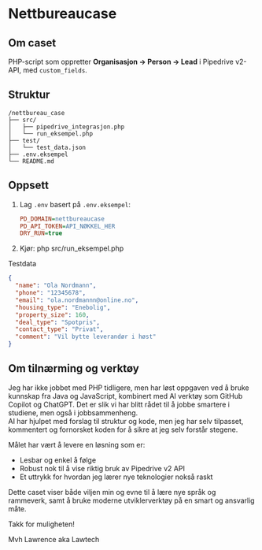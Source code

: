 # Nettbureaucase

## Om caset
PHP-script som oppretter **Organisasjon → Person → Lead** i Pipedrive v2-API, med `custom_fields`.

## Struktur
```text
/nettbureau_case
├── src/
│   ├── pipedrive_integrasjon.php
│   └── run_eksempel.php
├── test/
│   └── test_data.json
├── .env.eksempel
└── README.md
```           

## Oppsett
1. Lag `.env` basert på `.env.eksempel`:
   ```ini
   PD_DOMAIN=nettbureaucase
   PD_API_TOKEN=API_NØKKEL_HER
   DRY_RUN=true

2. Kjør:
php src/run_eksempel.php

Testdata
```json
{
  "name": "Ola Nordmann",
  "phone": "12345678",
  "email": "ola.nordmannn@online.no",
  "housing_type": "Enebolig",
  "property_size": 160,
  "deal_type": "Spotpris",
  "contact_type": "Privat",
  "comment": "Vil bytte leverandør i høst"
}
```
## Om tilnærming og verktøy

Jeg har ikke jobbet med PHP tidligere, men har løst oppgaven ved å bruke kunnskap fra Java og JavaScript, kombinert med AI verktøy som GitHub Copilot og ChatGPT. Det er slik vi har blitt rådet til å jobbe smartere i studiene, men også i jobbsammenheng.  
AI har hjulpet med forslag til struktur og kode, men jeg har selv tilpasset, kommentert og fornorsket koden for å sikre at jeg selv forstår stegene.  

Målet har vært å levere en løsning som er:
- Lesbar og enkel å følge
- Robust nok til å vise riktig bruk av Pipedrive v2 API
- Et uttrykk for hvordan jeg lærer nye teknologier nokså raskt

Dette caset viser både viljen min og evne til å lære nye språk og rammeverk, samt å bruke moderne utviklerverktøy på en smart og ansvarlig måte.

Takk for muligheten! 

Mvh
Lawrence aka Lawtech